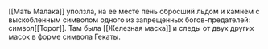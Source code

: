 
[[Мать Малака]] уползла, на ее месте пень обросший льдом и камнем с выскобленным символом одного из запрещенных богов-предателей: символ[[Торог]]. Там была [[Железная маска]] и следы от двух других масок в форме символа Гекаты.

